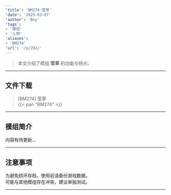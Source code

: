 ```yaml
---
'title': 'BM274-莹草'
'date': '2025-03-07'
'author': 'Bny'
'tags':
- '模组'
- '人物'
'aliases':
- 'BM274'
'url': '/p/292/'
---
```


> 本文介绍了模组 **莹草** 的功能与特点。

---

## 文件下载

> [BM274] 莹草  
{{< pan "BM274" >}}  

---

## 模组简介

>  
内容有待更新...  

---

## 注意事项

>  
为避免损坏存档，使用前请备份游戏数据。  
可能与其他模组存在冲突，建议单独测试。  

---

